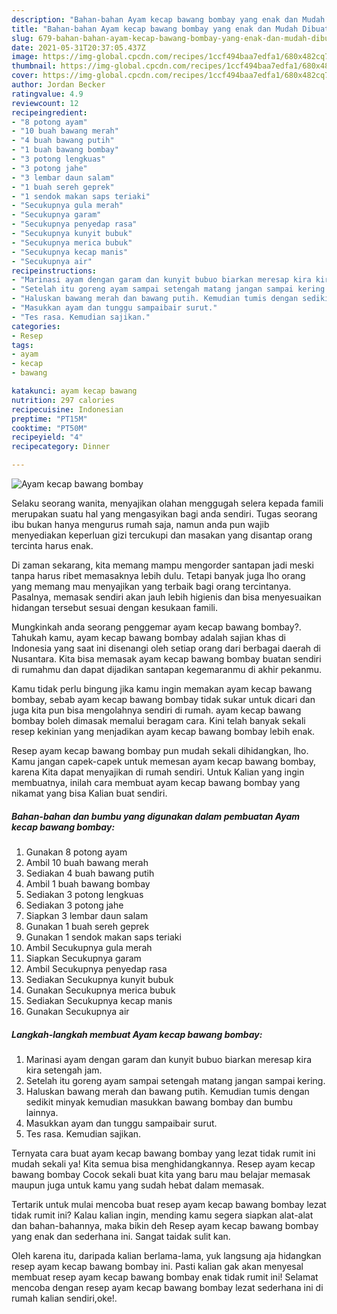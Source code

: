 ```yaml
---
description: "Bahan-bahan Ayam kecap bawang bombay yang enak dan Mudah Dibuat"
title: "Bahan-bahan Ayam kecap bawang bombay yang enak dan Mudah Dibuat"
slug: 679-bahan-bahan-ayam-kecap-bawang-bombay-yang-enak-dan-mudah-dibuat
date: 2021-05-31T20:37:05.437Z
image: https://img-global.cpcdn.com/recipes/1ccf494baa7edfa1/680x482cq70/ayam-kecap-bawang-bombay-foto-resep-utama.jpg
thumbnail: https://img-global.cpcdn.com/recipes/1ccf494baa7edfa1/680x482cq70/ayam-kecap-bawang-bombay-foto-resep-utama.jpg
cover: https://img-global.cpcdn.com/recipes/1ccf494baa7edfa1/680x482cq70/ayam-kecap-bawang-bombay-foto-resep-utama.jpg
author: Jordan Becker
ratingvalue: 4.9
reviewcount: 12
recipeingredient:
- "8 potong ayam"
- "10 buah bawang merah"
- "4 buah bawang putih"
- "1 buah bawang bombay"
- "3 potong lengkuas"
- "3 potong jahe"
- "3 lembar daun salam"
- "1 buah sereh geprek"
- "1 sendok makan saps teriaki"
- "Secukupnya gula merah"
- "Secukupnya garam"
- "Secukupnya penyedap rasa"
- "Secukupnya kunyit bubuk"
- "Secukupnya merica bubuk"
- "Secukupnya kecap manis"
- "Secukupnya air"
recipeinstructions:
- "Marinasi ayam dengan garam dan kunyit bubuo biarkan meresap kira kira setengah jam."
- "Setelah itu goreng ayam sampai setengah matang jangan sampai kering."
- "Haluskan bawang merah dan bawang putih. Kemudian tumis dengan sedikit minyak kemudian masukkan bawang bombay dan bumbu lainnya."
- "Masukkan ayam dan tunggu sampaibair surut."
- "Tes rasa. Kemudian sajikan."
categories:
- Resep
tags:
- ayam
- kecap
- bawang

katakunci: ayam kecap bawang 
nutrition: 297 calories
recipecuisine: Indonesian
preptime: "PT15M"
cooktime: "PT50M"
recipeyield: "4"
recipecategory: Dinner

---
```



![Ayam kecap bawang bombay](https://img-global.cpcdn.com/recipes/1ccf494baa7edfa1/680x482cq70/ayam-kecap-bawang-bombay-foto-resep-utama.jpg)

Selaku seorang wanita, menyajikan olahan menggugah selera kepada famili merupakan suatu hal yang mengasyikan bagi anda sendiri. Tugas seorang ibu bukan hanya mengurus rumah saja, namun anda pun wajib menyediakan keperluan gizi tercukupi dan masakan yang disantap orang tercinta harus enak.

Di zaman  sekarang, kita memang mampu mengorder santapan jadi meski tanpa harus ribet memasaknya lebih dulu. Tetapi banyak juga lho orang yang memang mau menyajikan yang terbaik bagi orang tercintanya. Pasalnya, memasak sendiri akan jauh lebih higienis dan bisa menyesuaikan hidangan tersebut sesuai dengan kesukaan famili. 



Mungkinkah anda seorang penggemar ayam kecap bawang bombay?. Tahukah kamu, ayam kecap bawang bombay adalah sajian khas di Indonesia yang saat ini disenangi oleh setiap orang dari berbagai daerah di Nusantara. Kita bisa memasak ayam kecap bawang bombay buatan sendiri di rumahmu dan dapat dijadikan santapan kegemaranmu di akhir pekanmu.

Kamu tidak perlu bingung jika kamu ingin memakan ayam kecap bawang bombay, sebab ayam kecap bawang bombay tidak sukar untuk dicari dan juga kita pun bisa mengolahnya sendiri di rumah. ayam kecap bawang bombay boleh dimasak memalui beragam cara. Kini telah banyak sekali resep kekinian yang menjadikan ayam kecap bawang bombay lebih enak.

Resep ayam kecap bawang bombay pun mudah sekali dihidangkan, lho. Kamu jangan capek-capek untuk memesan ayam kecap bawang bombay, karena Kita dapat menyajikan di rumah sendiri. Untuk Kalian yang ingin membuatnya, inilah cara membuat ayam kecap bawang bombay yang nikamat yang bisa Kalian buat sendiri.

<!--inarticleads1-->

##### Bahan-bahan dan bumbu yang digunakan dalam pembuatan Ayam kecap bawang bombay:

1. Gunakan 8 potong ayam
1. Ambil 10 buah bawang merah
1. Sediakan 4 buah bawang putih
1. Ambil 1 buah bawang bombay
1. Sediakan 3 potong lengkuas
1. Sediakan 3 potong jahe
1. Siapkan 3 lembar daun salam
1. Gunakan 1 buah sereh geprek
1. Gunakan 1 sendok makan saps teriaki
1. Ambil Secukupnya gula merah
1. Siapkan Secukupnya garam
1. Ambil Secukupnya penyedap rasa
1. Sediakan Secukupnya kunyit bubuk
1. Gunakan Secukupnya merica bubuk
1. Sediakan Secukupnya kecap manis
1. Gunakan Secukupnya air




<!--inarticleads2-->

##### Langkah-langkah membuat Ayam kecap bawang bombay:

1. Marinasi ayam dengan garam dan kunyit bubuo biarkan meresap kira kira setengah jam.
1. Setelah itu goreng ayam sampai setengah matang jangan sampai kering.
1. Haluskan bawang merah dan bawang putih. Kemudian tumis dengan sedikit minyak kemudian masukkan bawang bombay dan bumbu lainnya.
1. Masukkan ayam dan tunggu sampaibair surut.
1. Tes rasa. Kemudian sajikan.




Ternyata cara buat ayam kecap bawang bombay yang lezat tidak rumit ini mudah sekali ya! Kita semua bisa menghidangkannya. Resep ayam kecap bawang bombay Cocok sekali buat kita yang baru mau belajar memasak maupun juga untuk kamu yang sudah hebat dalam memasak.

Tertarik untuk mulai mencoba buat resep ayam kecap bawang bombay lezat tidak rumit ini? Kalau kalian ingin, mending kamu segera siapkan alat-alat dan bahan-bahannya, maka bikin deh Resep ayam kecap bawang bombay yang enak dan sederhana ini. Sangat taidak sulit kan. 

Oleh karena itu, daripada kalian berlama-lama, yuk langsung aja hidangkan resep ayam kecap bawang bombay ini. Pasti kalian gak akan menyesal membuat resep ayam kecap bawang bombay enak tidak rumit ini! Selamat mencoba dengan resep ayam kecap bawang bombay lezat sederhana ini di rumah kalian sendiri,oke!.

